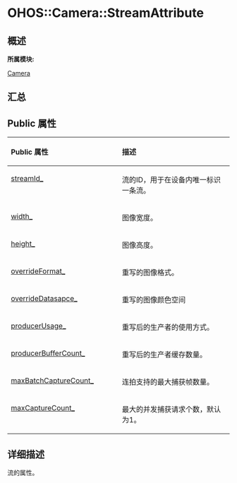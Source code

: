 # OHOS::Camera::StreamAttribute<a name="ZH-CN_TOPIC_0000001290721104"></a>

## **概述**<a name="section56646797083932"></a>

**所属模块:**

[Camera](_camera.md)

## **汇总**<a name="section372869142083932"></a>

## Public 属性<a name="pub-attribs"></a>

<a name="table75320284083932"></a>
<table><thead align="left"><tr id="row1525675347083932"><th class="cellrowborder" valign="top" width="50%" id="mcps1.1.3.1.1"><p id="p1077121422083932"><a name="p1077121422083932"></a><a name="p1077121422083932"></a>Public 属性</p>
</th>
<th class="cellrowborder" valign="top" width="50%" id="mcps1.1.3.1.2"><p id="p1935246814083932"><a name="p1935246814083932"></a><a name="p1935246814083932"></a>描述</p>
</th>
</tr>
</thead>
<tbody><tr id="row197489568083932"><td class="cellrowborder" valign="top" width="50%" headers="mcps1.1.3.1.1 "><p id="p1306588973083932"><a name="p1306588973083932"></a><a name="p1306588973083932"></a><a href="_camera.md#ga50b8d508367267fcf6405aaecb11b876">streamId_</a></p>
</td>
<td class="cellrowborder" valign="top" width="50%" headers="mcps1.1.3.1.2 "><p id="entry1177390667083932p0"><a name="entry1177390667083932p0"></a><a name="entry1177390667083932p0"></a>流的ID，用于在设备内唯一标识一条流。</p>
</td>
</tr>
<tr id="row205410364083932"><td class="cellrowborder" valign="top" width="50%" headers="mcps1.1.3.1.1 "><p id="p1841363103083932"><a name="p1841363103083932"></a><a name="p1841363103083932"></a><a href="_camera.md#gae8ccba46ee84e78d4fdbf2f4ed167af0">width_</a></p>
</td>
<td class="cellrowborder" valign="top" width="50%" headers="mcps1.1.3.1.2 "><p id="entry1625324324083932p0"><a name="entry1625324324083932p0"></a><a name="entry1625324324083932p0"></a>图像宽度。</p>
</td>
</tr>
<tr id="row168719271083932"><td class="cellrowborder" valign="top" width="50%" headers="mcps1.1.3.1.1 "><p id="p2088944397083932"><a name="p2088944397083932"></a><a name="p2088944397083932"></a><a href="_camera.md#ga00141105fac73b5e87f8071517822afa">height_</a></p>
</td>
<td class="cellrowborder" valign="top" width="50%" headers="mcps1.1.3.1.2 "><p id="entry344273485083932p0"><a name="entry344273485083932p0"></a><a name="entry344273485083932p0"></a>图像高度。</p>
</td>
</tr>
<tr id="row2129990011083932"><td class="cellrowborder" valign="top" width="50%" headers="mcps1.1.3.1.1 "><p id="p1365793617083932"><a name="p1365793617083932"></a><a name="p1365793617083932"></a><a href="_camera.md#ga50b990f6b69fb3d4934cbd6cf42a8288">overrideFormat_</a></p>
</td>
<td class="cellrowborder" valign="top" width="50%" headers="mcps1.1.3.1.2 "><p id="entry439683378083932p0"><a name="entry439683378083932p0"></a><a name="entry439683378083932p0"></a>重写的图像格式。</p>
</td>
</tr>
<tr id="row152337398083932"><td class="cellrowborder" valign="top" width="50%" headers="mcps1.1.3.1.1 "><p id="p452913069083932"><a name="p452913069083932"></a><a name="p452913069083932"></a><a href="_camera.md#ga8603075c05fa41ed925759720c5c6313">overrideDatasapce_</a></p>
</td>
<td class="cellrowborder" valign="top" width="50%" headers="mcps1.1.3.1.2 "><p id="p1260061737083931"><a name="p1260061737083931"></a><a name="p1260061737083931"></a>重写的图像颜色空间</p>
</td>
</tr>
<tr id="row1458581085083932"><td class="cellrowborder" valign="top" width="50%" headers="mcps1.1.3.1.1 "><p id="p1956294201083932"><a name="p1956294201083932"></a><a name="p1956294201083932"></a><a href="_camera.md#ga648588703444dbbcd9e4fe83564ada25">producerUsage_</a></p>
</td>
<td class="cellrowborder" valign="top" width="50%" headers="mcps1.1.3.1.2 "><p id="p249361275083931"><a name="p249361275083931"></a><a name="p249361275083931"></a>重写后的生产者的使用方式。</p>
</td>
</tr>
<tr id="row571065841083932"><td class="cellrowborder" valign="top" width="50%" headers="mcps1.1.3.1.1 "><p id="p1597583569083932"><a name="p1597583569083932"></a><a name="p1597583569083932"></a><a href="_camera.md#gad335c181edb61fb1301e3611d6124cf3">producerBufferCount_</a></p>
</td>
<td class="cellrowborder" valign="top" width="50%" headers="mcps1.1.3.1.2 "><p id="p1430936579083931"><a name="p1430936579083931"></a><a name="p1430936579083931"></a>重写后的生产者缓存数量。</p>
</td>
</tr>
<tr id="row1403750465083932"><td class="cellrowborder" valign="top" width="50%" headers="mcps1.1.3.1.1 "><p id="p1824880405083932"><a name="p1824880405083932"></a><a name="p1824880405083932"></a><a href="_camera.md#ga4313d8864a29006968ef6b1fd906c60e">maxBatchCaptureCount_</a></p>
</td>
<td class="cellrowborder" valign="top" width="50%" headers="mcps1.1.3.1.2 "><p id="p686565168083931"><a name="p686565168083931"></a><a name="p686565168083931"></a>连拍支持的最大捕获帧数量。</p>
</td>
</tr>
<tr id="row2057487469083932"><td class="cellrowborder" valign="top" width="50%" headers="mcps1.1.3.1.1 "><p id="p1183519484083932"><a name="p1183519484083932"></a><a name="p1183519484083932"></a><a href="_camera.md#ga2319608360ac79ca5306fb5fbc5b4c39">maxCaptureCount_</a></p>
</td>
<td class="cellrowborder" valign="top" width="50%" headers="mcps1.1.3.1.2 "><p id="entry1023204336083932p0"><a name="entry1023204336083932p0"></a><a name="entry1023204336083932p0"></a>最大的并发捕获请求个数，默认为1。</p>
</td>
</tr>
</tbody>
</table>

## **详细描述**<a name="section780664084083932"></a>

流的属性。


